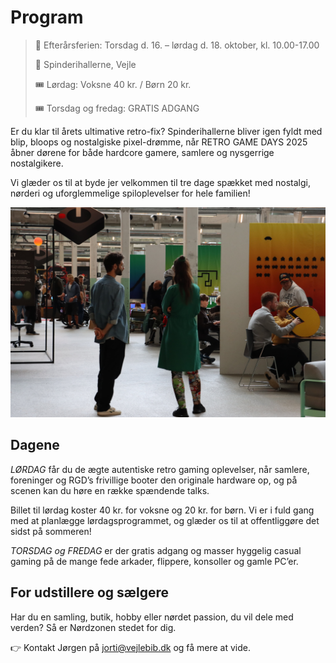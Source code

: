 <!-- BEGIN ARISE ------------------------------
Title:: "Retro Game Days"

Author:: "Retro Game Days"
Description:: "Retro Game Days er en fejring af spilhistorie og spilkultur i uge 42"
Language:: "da"
Thumbnail:: "joystick-150x150.png"
Published Date:: "2025-06-17"
Modified Date:: "2025-06-17"

content_header:: "false"
rss_hide:: "true"
---- END ARISE \\ DO NOT MODIFY THIS LINE ---->

# Program

>📅  Efterårsferien: Torsdag d. 16. – lørdag d. 18. oktober, kl. 10.00-17.00 
>
>📍  Spinderihallerne, Vejle
>
>🎟️  Lørdag: Voksne 40 kr. / Børn 20 kr. 
>
>🎟️  Torsdag og fredag: GRATIS ADGANG

Er du klar til årets ultimative retro-fix? Spinderihallerne bliver igen fyldt med blip, bloops og nostalgiske pixel-drømme, når RETRO GAME DAYS 2025 åbner dørene for både hardcore gamere, samlere og nysgerrige nostalgikere.

Vi glæder os til at byde jer velkommen til tre dage spækket med nostalgi, nørderi og uforglemmelige spiloplevelser for hele familien!

![Fotografiet viser aktivitet til Retro Game Days](retrogamedays.jpg)

## Dagene
*LØRDAG* får du de ægte autentiske retro gaming oplevelser, når samlere, foreninger og RGD’s frivillige booter den originale hardware op, og på scenen kan du høre en række spændende talks. 

Billet til lørdag koster 40 kr. for voksne og 20 kr. for børn. Vi er i fuld gang med at planlægge lørdagsprogrammet, og glæder os til at offentliggøre det sidst på sommeren!

*TORSDAG og FREDAG* er der gratis adgang og masser hyggelig casual gaming på de mange fede arkader, flippere, konsoller og gamle PC’er.

## For udstillere og sælgere
Har du en samling, butik, hobby eller nørdet passion, du vil dele med verden? Så er Nørdzonen stedet for dig. 

👉 Kontakt Jørgen på <jorti@vejlebib.dk> og få mere at vide.
